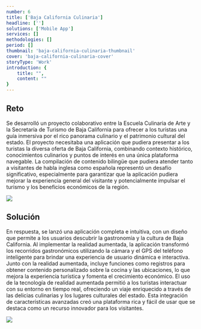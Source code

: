 ```yaml
---
number: 6
title: ['Baja California Culinaria']
headline: ['']
solutions: ['Mobile App']
services: []
methodologies: []
period: []
thumbnail: 'baja-california-culinaria-thumbnail'
cover: 'baja-california-culinaria-cover'
storyType: 'Work'
introduction: {
    title: "",
    content: ""
}
---
```


## Reto

Se desarrolló un proyecto colaborativo entre la Escuela Culinaria de Arte y la Secretaría de Turismo de Baja California para ofrecer a los turistas una guía inmersiva por el rico panorama culinario y el patrimonio cultural del estado. El proyecto necesitaba una aplicación que pudiera presentar a los turistas la diversa oferta de Baja California, combinando contexto histórico, conocimientos culinarios y puntos de interés en una única plataforma navegable. La compilación de contenido bilingüe que pudiera atender tanto a visitantes de habla inglesa como española representó un desafío significativo, especialmente para garantizar que la aplicación pudiera mejorar la experiencia general del visitante y potencialmente impulsar el turismo y los beneficios económicos de la región.

![](/work/baja-california-culinaria-figure-1.jpg)

## Solución

En respuesta, se lanzó una aplicación completa e intuitiva, con un diseño que permite a los usuarios descubrir la gastronomía y la cultura de Baja California. Al implementar la realidad aumentada, la aplicación transformó los recorridos gastronómicos utilizando la cámara y el GPS del teléfono inteligente para brindar una experiencia de usuario dinámica e interactiva. Junto con la realidad aumentada, incluye funciones como registros para obtener contenido personalizado sobre la cocina y las ubicaciones, lo que mejora la experiencia turística y fomenta el crecimiento económico. El uso de la tecnología de realidad aumentada permitió a los turistas interactuar con su entorno en tiempo real, ofreciendo un viaje enriquecido a través de las delicias culinarias y los lugares culturales del estado. Esta integración de características avanzadas creó una plataforma rica y fácil de usar que se destaca como un recurso innovador para los visitantes.

![](/work/baja-california-culinaria-figure-2.jpg)